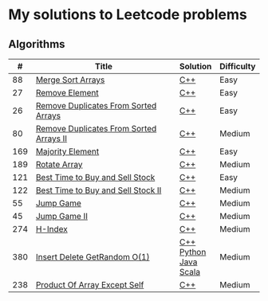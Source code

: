 # My solutions to Leetcode problems

## Algorithms

| #   | Title | Solution | Difficulty |
| --- | ----- | -------- | ---------- |
| 88  | [Merge Sort Arrays](https://leetcode.com/problems/merge-sorted-array) | [C++](https://github.com/JCHAVEROT/leetcode/blob/main/algorithms/MergeSortArrays.cpp) | Easy |
| 27  | [Remove Element](https://leetcode.com/problems/remove-element) | [C++](https://github.com/JCHAVEROT/leetcode/blob/main/algorithms/RemoveElement.cpp) | Easy |
| 26  | [Remove Duplicates From Sorted Arrays](https://leetcode.com/problems/remove-duplicates-from-sorted-array) | [C++](https://github.com/JCHAVEROT/leetcode/blob/main/algorithms/RemoveDuplicatesFromSortedArrays.cpp) | Easy |
| 80  | [Remove Duplicates From Sorted Arrays II](https://leetcode.com/problems/remove-duplicates-from-sorted-array-ii) | [C++](https://github.com/JCHAVEROT/leetcode/blob/main/algorithms/RemoveDuplicatesFromSortedArraysII.cpp) | Medium |
| 169 | [Majority Element](https://leetcode.com/problems/majority-element) | [C++](https://github.com/JCHAVEROT/leetcode/blob/main/algorithms/MajorityElement.cpp) | Easy |
| 189 | [Rotate Array](https://leetcode.com/problems/rotate-array) | [C++](https://github.com/JCHAVEROT/leetcode/blob/main/algorithms/RotateArray.cpp) | Medium |
| 121 | [Best Time to Buy and Sell Stock](https://leetcode.com/problems/best-time-to-buy-and-sell-stock) | [C++](https://github.com/JCHAVEROT/leetcode/blob/main/algorithms/BestTimeToBuyAndSellStock.cpp) | Easy |
| 122 | [Best Time to Buy and Sell Stock II](https://leetcode.com/problems/best-time-to-buy-and-sell-stock-ii) | [C++](https://github.com/JCHAVEROT/leetcode/blob/main/algorithms/BestTimeToBuyAndSellStockII.cpp) | Medium |
| 55  | [Jump Game](https://leetcode.com/problems/jump-game) | [C++](https://github.com/JCHAVEROT/leetcode/blob/main/algorithms/JumpGame.cpp) | Medium |
| 45  | [Jump Game II](https://leetcode.com/problems/jump-game-ii) | [C++](https://github.com/JCHAVEROT/leetcode/blob/main/algorithms/JumpGameII.cpp) | Medium |
| 274 | [H-Index](https://leetcode.com/problems/h-index) | [C++](https://github.com/JCHAVEROT/leetcode/blob/main/algorithms/H-Index.cpp) | Medium |
| 380 | [Insert Delete GetRandom O(1)](https://leetcode.com/problems/insert-delete-getrandom-o1) | [C++](https://github.com/JCHAVEROT/leetcode/blob/main/algorithms/InsertDeleteGetRandomO1.cpp)<br>[Python](https://github.com/JCHAVEROT/leetcode/blob/main/algorithms/InsertDeleteGetRandomO1.py)<br>[Java](https://github.com/JCHAVEROT/leetcode/blob/main/algorithms/InsertDeleteGetRandomO1.java)<br>[Scala](https://github.com/JCHAVEROT/leetcode/blob/main/algorithms/InsertDeleteGetRandomO1.scala) | Medium |
| 238  | [Product Of Array Except Self](https://leetcode.com/problems/product-of-array-except-self) | [C++](https://github.com/JCHAVEROT/leetcode/blob/main/algorithms/ProductOfArrayExceptSelf.cpp) | Medium |
